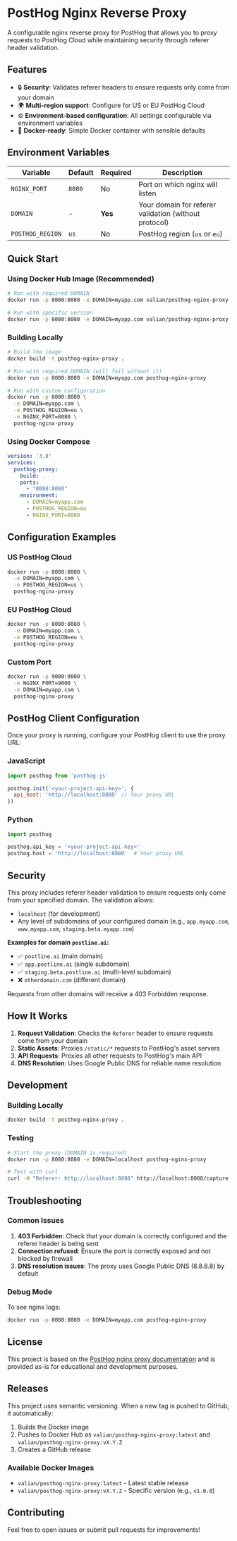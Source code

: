 # PostHog Nginx Reverse Proxy

A configurable nginx reverse proxy for PostHog that allows you to proxy requests to PostHog Cloud while maintaining security through referer header validation.

## Features

- 🔒 **Security**: Validates referer headers to ensure requests only come from your domain
- 🌍 **Multi-region support**: Configure for US or EU PostHog Cloud
- ⚙️ **Environment-based configuration**: All settings configurable via environment variables
- 🐳 **Docker-ready**: Simple Docker container with sensible defaults

## Environment Variables

| Variable | Default | Required | Description |
|----------|---------|----------|-------------|
| `NGINX_PORT` | `8080` | No | Port on which nginx will listen |
| `DOMAIN` | - | **Yes** | Your domain for referer validation (without protocol) |
| `POSTHOG_REGION` | `us` | No | PostHog region (`us` or `eu`) |

## Quick Start

### Using Docker Hub Image (Recommended)

```bash
# Run with required DOMAIN
docker run -p 8080:8080 -e DOMAIN=myapp.com valian/posthog-nginx-proxy:latest

# Run with specific version
docker run -p 8080:8080 -e DOMAIN=myapp.com valian/posthog-nginx-proxy:v1.0.0
```

### Building Locally

```bash
# Build the image
docker build -t posthog-nginx-proxy .

# Run with required DOMAIN (will fail without it)
docker run -p 8080:8080 -e DOMAIN=myapp.com posthog-nginx-proxy

# Run with custom configuration
docker run -p 8080:8080 \
  -e DOMAIN=myapp.com \
  -e POSTHOG_REGION=eu \
  -e NGINX_PORT=8080 \
  posthog-nginx-proxy
```

### Using Docker Compose

```yaml
version: '3.8'
services:
  posthog-proxy:
    build: .
    ports:
      - "8080:8080"
    environment:
      - DOMAIN=myapp.com
      - POSTHOG_REGION=eu
      - NGINX_PORT=8080
```

## Configuration Examples

### US PostHog Cloud
```bash
docker run -p 8080:8080 \
  -e DOMAIN=myapp.com \
  -e POSTHOG_REGION=us \
  posthog-nginx-proxy
```

### EU PostHog Cloud
```bash
docker run -p 8080:8080 \
  -e DOMAIN=myapp.com \
  -e POSTHOG_REGION=eu \
  posthog-nginx-proxy
```

### Custom Port
```bash
docker run -p 9000:9000 \
  -e NGINX_PORT=9000 \
  -e DOMAIN=myapp.com \
  posthog-nginx-proxy
```

## PostHog Client Configuration

Once your proxy is running, configure your PostHog client to use the proxy URL:

### JavaScript
```javascript
import posthog from 'posthog-js'

posthog.init('<your-project-api-key>', {
  api_host: 'http://localhost:8080' // Your proxy URL
})
```

### Python
```python
import posthog

posthog.api_key = '<your-project-api-key>'
posthog.host = 'http://localhost:8080'  # Your proxy URL
```

## Security

This proxy includes referer header validation to ensure requests only come from your specified domain. The validation allows:

- `localhost` (for development)
- Any level of subdomains of your configured domain (e.g., `app.myapp.com`, `www.myapp.com`, `staging.beta.myapp.com`)

**Examples for domain `postline.ai`:**
- ✅ `postline.ai` (main domain)
- ✅ `app.postline.ai` (single subdomain)
- ✅ `staging.beta.postline.ai` (multi-level subdomain)
- ❌ `otherdomain.com` (different domain)

Requests from other domains will receive a 403 Forbidden response.

## How It Works

1. **Request Validation**: Checks the `Referer` header to ensure requests come from your domain
2. **Static Assets**: Proxies `/static/*` requests to PostHog's asset servers
3. **API Requests**: Proxies all other requests to PostHog's main API
4. **DNS Resolution**: Uses Google Public DNS for reliable name resolution

## Development

### Building Locally
```bash
docker build -t posthog-nginx-proxy .
```

### Testing
```bash
# Start the proxy (DOMAIN is required)
docker run -p 8080:8080 -e DOMAIN=localhost posthog-nginx-proxy

# Test with curl
curl -H "Referer: http://localhost:8080" http://localhost:8080/capture
```

## Troubleshooting

### Common Issues

1. **403 Forbidden**: Check that your domain is correctly configured and the referer header is being sent
2. **Connection refused**: Ensure the port is correctly exposed and not blocked by firewall
3. **DNS resolution issues**: The proxy uses Google Public DNS (8.8.8.8) by default

### Debug Mode
To see nginx logs:
```bash
docker run -p 8080:8080 -e DOMAIN=myapp.com posthog-nginx-proxy
```

## License

This project is based on the [PostHog nginx proxy documentation](https://posthog.com/docs/advanced/proxy/nginx) and is provided as-is for educational and development purposes.

## Releases

This project uses semantic versioning. When a new tag is pushed to GitHub, it automatically:

1. Builds the Docker image
2. Pushes to Docker Hub as `valian/posthog-nginx-proxy:latest` and `valian/posthog-nginx-proxy:vX.Y.Z`
3. Creates a GitHub release

### Available Docker Images

- `valian/posthog-nginx-proxy:latest` - Latest stable release
- `valian/posthog-nginx-proxy:vX.Y.Z` - Specific version (e.g., `v1.0.0`)

## Contributing

Feel free to open issues or submit pull requests for improvements!